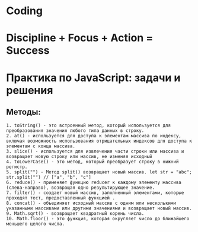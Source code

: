 # Coding

# Discipline + Focus + Action = Success

# Практика по JavaScript: задачи и решения

## Методы:

    1. toString() - это встроенный метод, который используется для преобразования значения любого типа данных в строку.
    2. at() - используется для доступа к элементам массива по индексу, включая возможность использования отрицательных индексов для доступа к элементам с конца массива.
    3. slice() - используется для извлечения части строки или массива и возвращает новую строку или массив, не изменяя исходный
    4. toLowerCase() - это метод, который преобразует строку в нижний регистр.
    5. split("") - Метод split() возвращает новый массив. let str = "abc"; str.split("") // ["a", "b", "c"]
    6. reduce() - применяет функцию reducer к каждому элементу массива (слева-направо), возвращая одно результирующее значение.
    7. filter() - создает новый массив, заполненный элементами, которые проходят тест, предоставленный функцией .
    8. concat() - объединяет исходный массив с одним или несколькими указанными массивами или другими значениями и возвращает новый массив. 
    9. Math.sqrt() - возвращает квадратный корень числа.
    10. Math.floor() - это функция, которая округляет число до ближайшего меньшего целого числа. 
